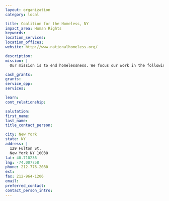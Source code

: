 ```yaml
---
layout: organization
category: local

title: Coalition for the Homeless, NY
impact_area: Human Rights
keywords: 
location_services: 
location_offices: 
website: http://www.nationalhomeless.org/

description: 
mission: |
  Our mission is to end homelessness. We focus our work in the following four areas: housing justice <housingjustice.html>, economic justice <econjustice.html>, health care justice <abouthealth.html>, and civil rights <civilrights/index.html>. Our approaches are: grassroots organizing, public education <publiceducation.html>, policy advocacy <legislat.html>, technical assistance <ta/index.html>, and partnerships.

cash_grants: 
grants: 
service_opp: 
services: 

learn: 
cont_relationship: 

salutation: 
first_name: 
last_name: 
title_contact_person: 

city: New York
state: NY
address: |
  129 Fulton St.  
  New York NY 10038
lat: 40.710236
lng: -74.007758
phone: 212-776-2080
ext: 
fax: 212-964-1206
email: 
preferred_contact: 
contact_person_intro: 
---
```

